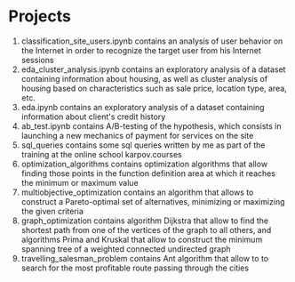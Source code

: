 # Projects
1. classification_site_users.ipynb contains an analysis of user behavior on the Internet in order to recognize the target user from his Internet sessions
2. eda_cluster_analysis.ipynb contains an exploratory analysis of a dataset containing information about housing, as well as cluster analysis of housing based on characteristics such as sale price, location type, area, etc.
3. eda.ipynb contains an exploratory analysis of a dataset containing information about client's credit history
4. ab_test.ipynb contains A/B-testing of the hypothesis, which consists in launching a new mechanics of payment for services on the site
5. sql_queries contains some sql queries written by me as part of the training at the online school karpov.courses
6. optimization_algorithms contains optimization algorithms that allow finding those points in the function definition area at which it reaches the minimum or maximum value
7. multiobjective_optimization contains an algorithm that allows to construct a Pareto-optimal set of alternatives, minimizing or maximizing the given criteria
8. graph_optimization contains algorithm Dijkstra that allow to find the shortest path from one of the vertices of the graph to all others, and algorithms Prima and Kruskal that allow to construct the minimum spanning tree of a weighted connected undirected graph
9. travelling_salesman_problem contains Ant algorithm that allow to to search for the most profitable route passing through the cities

